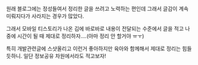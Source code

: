 원래 블로그에는 정성들여서 정리한 글을 쓰려고 노력하는 편인데 그래서 글감이 계속 미뤄지다가 사라지는 경우가 많았다.

그래서 모바일 티스토리가 나온 김에 바로바로 내용이 전달되는 수준에서 글을 적고 나중에 시간이 될 때 제대로 정리하자....(아마 정리 안 할거야 ㅠㅜ)

특히 개발관련글에 스샷올리고 이런거 좋아하지만 육아와 함께해서 제대로 정리는 힘들듯하니. 일단 정보공유 차원에서라도 적고보자!

